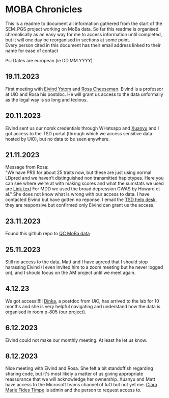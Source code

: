 # MOBA Chronicles

This is a readme to document all information gathered from the start of the SEM_PGS project working on MoBa data. So far this readme is organised chronolically as an easy way for me to access information until completed, 
but it will one day be reorganised in sections at some point. \
Every person cited in this document has their email address linked to their name for ease of contact

Ps: Dates are european (ie DD.MM.YYYY)


## 19.11.2023

First meeting with [Eivind Ystom](eivind.ystrom@psykologi.uio.no) and [Rosa Cheeseman](r.c.g.cheesman@psykologi.uio.no). Eivind is a professor at UiO and Rosa his postdoc. He will grant us access to the data 
unformally as the legal way is so long and tedious. 

## 20.11.2023

Eivind sent us our norsk credentials through WHatsapp and [Xuanyu](Xuanyu.Lyu@colorado.edu) and I got access to the TSD portal (through which we access sensitive data hosted by UiO), but no data to be seen anywhere. 

## 21.11.2023

Message from Rosa: \
"We have PRS for about 25 traits now, but these are just using normal LDpred and we haven’t distinguished non transmitted haplotypes. Here you can see where we’re at with making scores and 
what the sumstats we used are [Link text](https://docs.google.com/spreadsheets/d/1Jn_NgXWPQsHLCjCW-Pa1Bs21hIZtzQKdZUjsfkhMLZI/edit#gid=488070425)
For MDD we used the broad depression GWAS by Howard et al."
She does not know what is wrong with our access to data. I have contacted Eivind but have gotten no reponse. I email the [TSD help desk](tsd-drift@usit.uio.no), they are responsive but confirmed only Eivind can grant us the access.

## 23.11.2023

Found this github repo to [QC MoBa data](https://github.com/novatr9/MoBaPsychGen-QC-pipeline)

## 25.11.2023

Still no access to the data, Matt and I have agreed that I should stop harassing Eivind (I even invited him to a zoom meeting but he never logged on), and I should focus on the AM project until we meet again.

## 4.12.23

We got access!!!!! [Dinka](dinka.smajlagic@psykologi.uio.no), a postdoc from UiO, has arrived to the lab for 10 months and she is very helpful navigating and understand how the data is organised in room p-805 (our project). 

## 6.12.2023

Eivind could not make our monthly meeting. At least he let us know.

## 8.12.2023

Nice meeting with Eivind and Rosa. She felt a bit standoffish regarding sharing code, but it's most likely a matter of us giving appropriate reassurance that we will acknowledge her ownership. 
Xuanyu and Matt have access to the Microsoft teams channel of IuO but not yet me. [Clara Marie Fides Timpe](cmtimpe@uio.no) is admin and the person to request access to. 
